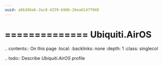 ```yaml
---
uuid: a6b266ab-2ac8-4259-b9db-2bea6147f048
---
```



==============
Ubiquiti.AirOS
==============

.. contents:: On this page
    :local:
    :backlinks: none
    :depth: 1
    :class: singlecol

.. todo::
    Describe *Ubiquiti.AirOS* profile

